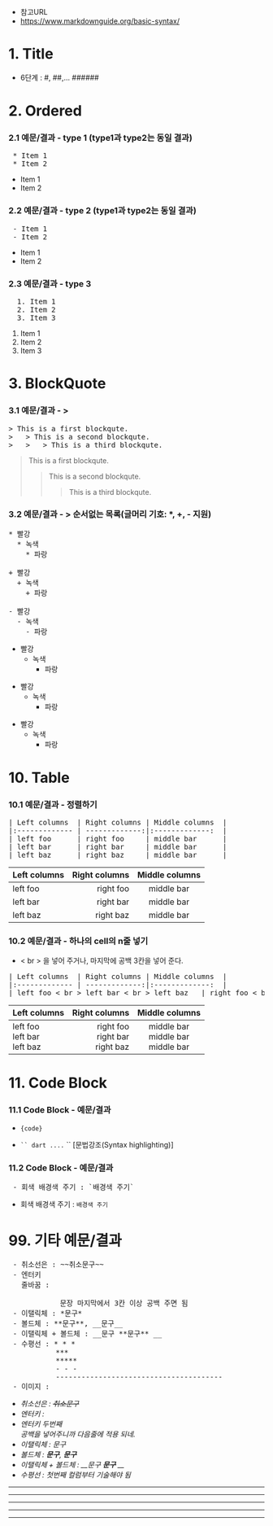 - 참고URL
- https://www.markdownguide.org/basic-syntax/

# 1. Title
- 6단계 : #, ##,... ######

# 2. Ordered
### 2.1 예문/결과 - type 1 (type1과 type2는 동일 결과)
<pre>
 * Item 1
 * Item 2
</pre>
 * Item 1
 * Item 2

### 2.2 예문/결과 - type 2 (type1과 type2는 동일 결과)
<pre>
 - Item 1
 - Item 2
</pre>
 - Item 1
 - Item 2

### 2.3 예문/결과 - type 3
<pre>
  1. Item 1
  2. Item 2
  3. Item 3
</pre>
  1. Item 1
  2. Item 2
  3. Item 3

# 3. BlockQuote
### 3.1 예문/결과 - >
<pre>
> This is a first blockqute.
>	> This is a second blockqute.
>	>	> This is a third blockqute.
</pre>
> This is a first blockqute.
>	> This is a second blockqute.
>	>	> This is a third blockqute.

### 3.2 예문/결과 - > 순서없는 목록(글머리 기호: *, +, - 지원)
<pre>
* 빨강
  * 녹색
    * 파랑

+ 빨강
  + 녹색
    + 파랑

- 빨강
  - 녹색
    - 파랑
</pre>

* 빨강
  * 녹색
    * 파랑

+ 빨강
  + 녹색
    + 파랑

- 빨강
  - 녹색
    - 파랑


# 10. Table
### 10.1 예문/결과 - 정렬하기
<pre>
| Left columns  | Right columns | Middle columns  |
|:------------- | -------------:|:-------------:  |
| left foo      | right foo     | middle bar      |
| left bar      | right bar     | middle bar      |
| left baz      | right baz     | middle bar      |
</pre>
| Left columns  | Right columns | Middle columns  |
|:------------- | -------------:|:-------------:  |
| left foo      | right foo     | middle bar      |
| left bar      | right bar     | middle bar      |
| left baz      | right baz     | middle bar      |

### 10.2 예문/결과 - 하나의 cell의 n줄 넣기
- < br > 을 넣어 주거나, 마지막에 공백 3칸을 넣어 준다.
<pre>
| Left columns  | Right columns | Middle columns  |
|:------------- | -------------:|:-------------:  |
| left foo < br > left bar < br > left baz   | right foo < br > right bar < br > right baz  | middle bar < br > middle bar  < br >middle bar  |
</pre>
| Left columns  | Right columns | Middle columns  |
|:------------- | -------------:|:-------------:  |
| left foo <br> left bar <br> left baz   | right foo <br> right bar <br> right baz  | middle bar <br> middle bar  <br>middle bar  |

# 11. Code Block
### 11.1 Code Block - 예문/결과
 - <pre><code>{code}</code></pre> 
 - ` `` dart .... ` ``   [문법강조(Syntax highlighting)]

### 11.2 Code Block - 예문/결과
<pre>
 - 회색 배경색 주기 : `배경색 주기`
</pre>
- 회색 배경색 주기 : `배경색 주기`



# 99. 기타 예문/결과 
<pre>
 - 취소선은 : ~~취소문구~~
 - 엔터키   
   줄바꿈 : <br>
            문장 마지막에서 3칸 이상 공백 주면 됨
 - 이탤릭체 : *문구*
 - 볼드체 : **문구**, __문구__
 - 이탤릭체 + 볼드체 : __문구 **문구** __
 - 수평선 : * * *
           ***
           *****
           - - -
           ---------------------------------------
 - 이미지 : <i mg src="/path/to/img.jpg" width="450px" height="300px" title="px(픽셀) 크기 설정" alt="RubberDuck">
</pre>
 - 취소선은 : ~~취소문구~~
 - 엔터키 : <br>
 - 엔터키 두번째   
   공백을 넣어주니까 다음줄에 적용 되네.
 - 이탤릭체 : *문구*
 - 볼드체 : **문구**, __문구__
 - 이탤릭체 + 볼드체 : __문구 **문구** __
 - 수평선 : 첫번째 컬럼부터 기술해야 됨
* * *
***
*****
- - -
---------------------------------------